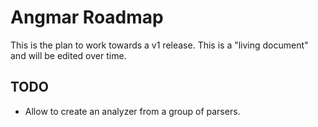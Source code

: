 # Angmar Roadmap

This is the plan to work towards a v1 release. This is a "living document" and will be edited over time.

## TODO

- Allow to create an analyzer from a group of parsers.
